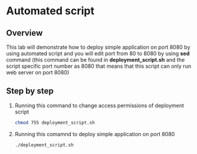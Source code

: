 # Automated script

## Overview

This lab will demonstrate how to deploy simple application on port 8080 by using automated script and you will edit port from 80 to 8080 by using **sed** command (this command can be found in **deployment_script.sh** and the script specific port number as 8080 that means that this script can only run web server on port 8080)

## Step by step
1. Running this command to change access permissions of deployment script

    ```sh
    chmod 755 deployment_script.sh
    ```
2. Running this comamnd to deploy simple application on port 8080

    ```sh
    ./deployment_script.sh
    ```
